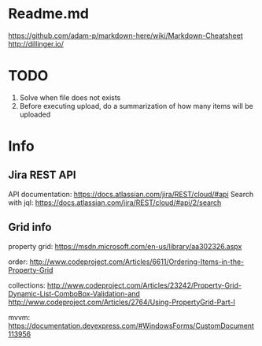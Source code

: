 # Readme.md
https://github.com/adam-p/markdown-here/wiki/Markdown-Cheatsheet
http://dillinger.io/


TODO
====
1. Solve when file does not exists
2. Before executing upload, do a summarization of how many items will be uploaded


Info
====


Jira REST API
-------------
API documentation: https://docs.atlassian.com/jira/REST/cloud/#api
Search with jql: https://docs.atlassian.com/jira/REST/cloud/#api/2/search


Grid info
---------

property grid:
    https://msdn.microsoft.com/en-us/library/aa302326.aspx

order:
    http://www.codeproject.com/Articles/6611/Ordering-Items-in-the-Property-Grid

collections:
    http://www.codeproject.com/Articles/23242/Property-Grid-Dynamic-List-ComboBox-Validation-and
    http://www.codeproject.com/Articles/2764/Using-PropertyGrid-Part-I
    
mvvm:
    https://documentation.devexpress.com/#WindowsForms/CustomDocument113956

